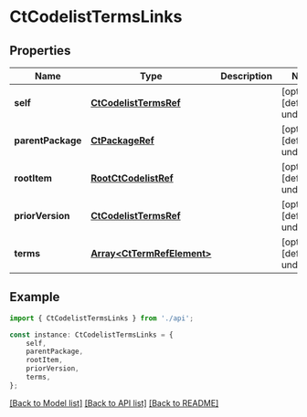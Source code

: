# CtCodelistTermsLinks


## Properties

Name | Type | Description | Notes
------------ | ------------- | ------------- | -------------
**self** | [**CtCodelistTermsRef**](CtCodelistTermsRef.md) |  | [optional] [default to undefined]
**parentPackage** | [**CtPackageRef**](CtPackageRef.md) |  | [optional] [default to undefined]
**rootItem** | [**RootCtCodelistRef**](RootCtCodelistRef.md) |  | [optional] [default to undefined]
**priorVersion** | [**CtCodelistTermsRef**](CtCodelistTermsRef.md) |  | [optional] [default to undefined]
**terms** | [**Array&lt;CtTermRefElement&gt;**](CtTermRefElement.md) |  | [optional] [default to undefined]

## Example

```typescript
import { CtCodelistTermsLinks } from './api';

const instance: CtCodelistTermsLinks = {
    self,
    parentPackage,
    rootItem,
    priorVersion,
    terms,
};
```

[[Back to Model list]](../README.md#documentation-for-models) [[Back to API list]](../README.md#documentation-for-api-endpoints) [[Back to README]](../README.md)
